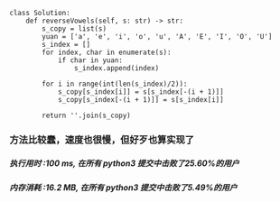     class Solution:
        def reverseVowels(self, s: str) -> str:
            s_copy = list(s)
            yuan = ['a', 'e', 'i', 'o', 'u', 'A', 'E', 'I', 'O', 'U']
            s_index = []
            for index, char in enumerate(s):
                if char in yuan:
                    s_index.append(index)
    
            for i in range(int(len(s_index)/2)):
                s_copy[s_index[i]] = s[s_index[-(i + 1)]]
                s_copy[s_index[-(i + 1)]] = s[s_index[i]]
    
            return ''.join(s_copy)
            

### 方法比较蠢，速度也很慢，但好歹也算实现了

##### 执行用时 :100 ms, 在所有 python3 提交中击败了25.60%的用户
##### 内存消耗 :16.2 MB, 在所有 python3 提交中击败了5.49%的用户
